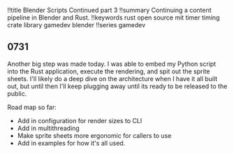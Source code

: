 !!title Blender Scripts Continued part 3
!!summary Continuing a content pipeline in Blender and Rust.
!!keywords rust open source mit timer timing crate library gamedev blender
!!series gamedev

## 0731

Another big step was made today. I was able to embed my Python script into the Rust application, execute the rendering, and spit out the sprite sheets. I'll likely do a deep dive on the architecture when I have it all built out, but until then I'll keep plugging away until its ready to be released to the public.

Road map so far:
* Add in configuration for render sizes to CLI
* Add in multithreading
* Make sprite sheets more ergonomic for callers to use
* Add in examples for how it's all used.
